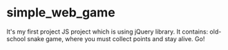 # simple_web_game
It's my first project JS project which is using jQuery library. It contains: old-school snake game, where you must collect points and stay alive. Go!
